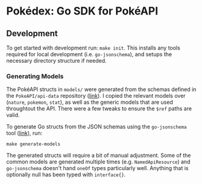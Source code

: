 # Pokédex: Go SDK for PokéAPI

## Development

To get started with development run: `make init`. This installs any tools
required for local development (i.e. `go-jsonschema`), and setups the
necessary directory structure if needed.

### Generating Models

The PokéAPI structs in `models/` were generated from the schemas defined in
the `PokeAPI/api-data` repository ([link](https://github.com/PokeAPI/api-data/tree/master/data/schema/v2)).
I copied the relevant models over (`nature`, `pokemon`, `stat`), as well as
the generic models that are used throughtout the API. There were a few tweaks
to ensure the `$ref` paths are valid.

To generate Go structs from the JSON schemas using the `go-jsonschema` tool
([link](https://github.com/omissis/go-jsonschema)), run:

```
make generate-models
```

The generated structs will require a bit of manual adjustment. Some of the
common models are generated multiple times (e.g. `NamedApiResource`) and
`go-jsonschema` doesn't hand `oneOf` types particularly well. Anything that
is optionally null has been typed with `interface{}`.
